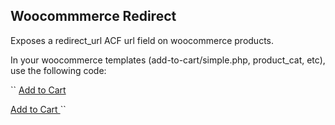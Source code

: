 Woocommmerce Redirect
---

Exposes a redirect_url ACF url field on woocommerce products.

In your woocommerce templates (add-to-cart/simple.php, product_cat, etc), use the following code:

``<?php 
$redirect = get_field('redirect_url');
if($redirect): ?>
<a href="<?php echo $redirect ?>" class="button">
Add to Cart
</a>
<?php else: ?>
<!-- For products you haven't added the URL, set default redirect. -->
<a href="http://example-default-url.com" class="button">
Add to Cart
</a>
<?php endif ?>``


